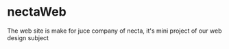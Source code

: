 # nectaWeb

The web site is make for juce company of necta, it's mini project of our web design subject
